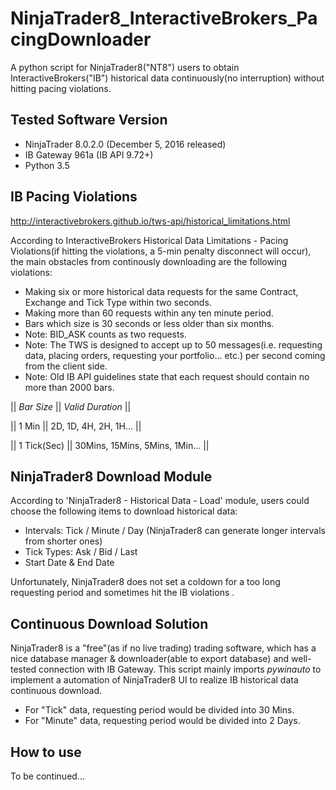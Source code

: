 # NinjaTrader8_InteractiveBrokers_PacingDownloader
A python script for NinjaTrader8("NT8") users to obtain InteractiveBrokers("IB") historical data continuously(no interruption) without hitting pacing violations.

## Tested Software Version
- NinjaTrader 8.0.2.0 (December 5, 2016 released)
- IB Gateway 961a (IB API 9.72+)
- Python 3.5

## IB Pacing Violations
http://interactivebrokers.github.io/tws-api/historical_limitations.html

According to InteractiveBrokers Historical Data Limitations - Pacing Violations(if hitting the violations, a 5-min penalty disconnect will occur), the main obstacles from continously downloading are the following violations:
- Making six or more historical data requests for the same Contract, Exchange and Tick Type within two seconds.
- Making more than 60 requests within any ten minute period.
- Bars which size is 30 seconds or less older than six months.
- Note: BID_ASK counts as two requests.
- Note: The TWS is designed to accept up to 50 messages(i.e. requesting data, placing orders, requesting your portfolio... etc.) per second coming from the client side.
- Note: Old IB API guidelines state that each request should contain no more than 2000 bars.

|| *Bar Size* || *Valid Duration* ||

|| 1 Min || 2D, 1D, 4H, 2H, 1H... ||

|| 1 Tick(Sec) || 30Mins, 15Mins, 5Mins, 1Min... ||

## NinjaTrader8 Download Module
According to 'NinjaTrader8 - Historical Data - Load' module, users could choose the following items to download historical data:
- Intervals: Tick / Minute / Day (NinjaTrader8 can generate longer intervals from shorter ones)
- Tick Types: Ask / Bid / Last
- Start Date & End Date

Unfortunately, NinjaTrader8 does not set a coldown for a too long requesting period and sometimes hit the IB violations .

## Continuous Download Solution
NinjaTrader8 is a "free"(as if no live trading) trading software, which has a nice database manager & downloader(able to export database) and well-tested connection with IB Gateway.
This script mainly imports *pywinauto* to implement a automation of NinjaTrader8 UI to realize IB historical data continuous download.
- For "Tick" data, requesting period would be divided into 30 Mins.
- For "Minute" data, requesting period would be divided into 2 Days.

## How to use
To be continued...
